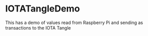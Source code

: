 # IOTATangleDemo
This has a demo of values read from Raspberry Pi and sending as transactions to the IOTA Tangle
